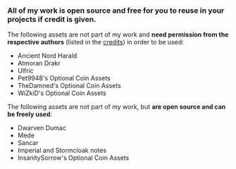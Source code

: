 ### All of my work is open source and free for you to reuse in your projects if credit is given.

The following assets are not part of my work and **need permission from the respective authors** (listed in the [credits](https://github.com/PierreDespereaux/C.O.I.N./blob/master/CREDITS.md)) in order to be used:

- Ancient Nord Harald
- Atmoran Drakr
- Ulfric
- Pet9948's Optional Coin Assets
- TheDamned's Optional Coin Assets
- WiZkiD's Optional Coin Assets

The following assets are not part of my work, but **are open source and can be freely used**:

- Dwarven Dumac
- Mede 
- Sancar
- Imperial and Stormcloak notes 
- InsanitySorrow's Optional Coin Assets

